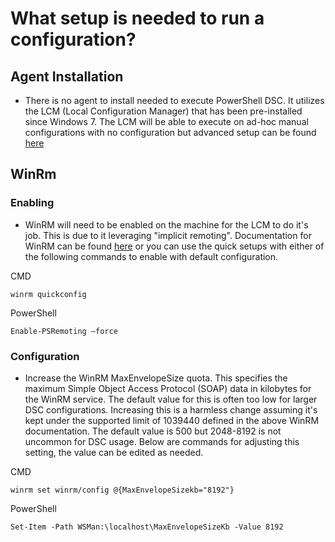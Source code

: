 # What setup is needed to run a configuration?

## Agent Installation
- There is no agent to install needed to execute PowerShell DSC. It utilizes the LCM (Local Configuration Manager) that has been pre-installed since Windows 7.
The LCM will be able to execute on ad-hoc manual configurations with no configuration but advanced setup can be found [here](https://docs.microsoft.com/en-us/powershell/scripting/dsc/managing-nodes/metaconfig?view=powershell-7)


## WinRm

### Enabling
- WinRM will need to be enabled on the machine for the LCM to do it's job. This is due to it leveraging "implicit remoting". Documentation for WinRM can be found [here](https://docs.microsoft.com/en-us/windows/win32/winrm/installation-and-configuration-for-windows-remote-management) or you can use the quick setups with either of the following commands to enable with default configuration.

CMD
```
winrm quickconfig
```

PowerShell
```
Enable-PSRemoting –force
```

### Configuration
- Increase the WinRM MaxEnvelopeSize quota. This specifies the maximum Simple Object Access Protocol (SOAP) data in kilobytes for the WinRM service. The default value for this is often too low for larger DSC configurations. Increasing this is a harmless change assuming it's kept under the supported limit of 1039440 defined in the above WinRM documentation. The default value is 500 but 2048-8192 is not uncommon for DSC usage. Below are commands for adjusting this setting, the value can be edited as needed.

CMD
```
winrm set winrm/config @{MaxEnvelopeSizekb="8192"}
```

PowerShell
```
Set-Item -Path WSMan:\localhost\MaxEnvelopeSizeKb -Value 8192
```